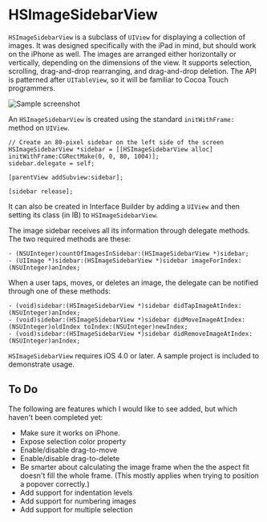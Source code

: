 HSImageSidebarView
==================

`HSImageSidebarView` is a subclass of `UIView` for displaying a collection of images.
It was designed specifically with the iPad in mind, but should work on the iPhone
as well. The images are arranged either horizontally or vertically, depending on the
dimensions of the view. It supports selection, scrolling, drag-and-drop
rearranging, and drag-and-drop deletion. The API is patterned after `UITableView`,
so it will be familiar to Cocoa Touch programmers.

![Sample screenshot](https://github.com/bjhomer/HSImageSidebarView/raw/master/Sample/sampleImage.png)

An `HSImageSidebarView` is created using the standard `initWithFrame:` method
on `UIView`.

    // Create an 80-pixel sidebar on the left side of the screen
    HSImageSidebarView *sidebar = [[HSImageSidebarView alloc] initWithFrame:CGRectMake(0, 0, 80, 1004)];
    sidebar.delegate = self;
    
    [parentView addSubview:sidebar];
    
    [sidebar release];

It can also be created in Interface Builder by adding a `UIView` and then setting
its class (in IB) to `HSImageSidebarView`.

The image sidebar receives all its information through delegate methods. The
two required methods are these:

    - (NSUInteger)countOfImagesInSidebar:(HSImageSidebarView *)sidebar;
    - (UIImage *)sidebar:(HSImageSidebarView *)sidebar imageForIndex:(NSUInteger)anIndex;

When a user taps, moves, or deletes an image, the delegate can be notified through
one of these methods:

    - (void)sidebar:(HSImageSidebarView *)sidebar didTapImageAtIndex:(NSUInteger)anIndex;
    - (void)sidebar:(HSImageSidebarView *)sidebar didMoveImageAtIndex:(NSUInteger)oldIndex toIndex:(NSUInteger)newIndex;
    - (void)sidebar:(HSImageSidebarView *)sidebar didRemoveImageAtIndex:(NSUInteger)anIndex;
    
`HSImageSidebarView` requires iOS 4.0 or later. A sample project is included to
demonstrate usage.

To Do
-----

The following are features which I would like to see added, but which haven't
been completed yet:

- Make sure it works on iPhone.
- Expose selection color property
- Enable/disable drag-to-move
- Enable/disable drag-to-delete
- Be smarter about calculating the image frame when the the aspect fit 
  doesn't fill the whole frame. (This mostly applies when trying to position
  a popover correctly.)
- Add support for indentation levels
- Add support for numbering images
- Add support for multiple selection